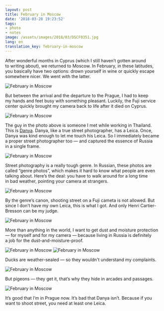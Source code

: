 ```yaml
---
layout: post
title: February in Moscow
date: '2018-03-28 19:23:52'
tags:
- photo
- notes
image: /assets/images/2018/03/DSCF0351.jpg
lang: en
translation_key: february-in-moscow
---
```


After wonderful months in Cyprus (which I still haven’t gotten around to writing about), we returned to Moscow. In February, in these latitudes, you basically have two options: drown yourself in wine or quickly escape somewhere nicer. We went with the latter.

![February in Moscow](/assets/images/2018/03/DSCF0134.jpg)

But between the arrival and the departure to the Prague, I had to keep my hands and feet busy with something pleasant. Luckily, the Fuji service center quickly brought my camera back to life after it died on Cyprus.

![February in Moscow](/assets/images/2018/03/DSCF0477.jpg)

The guy in the photo above is someone I met while working in Thailand. This is [Danya](https://www.instagram.com/loudshutter/). Danya, like a true street photographer, has a Leica. Once, Danya was kind enough to let me touch his Leica. So I immediately became a proper street photographer too — and captured the essence of Russia in a single frame.

![February in Moscow](/assets/images/2018/03/L1280447.jpg)

Street photography is a really tough genre. In Russian, these photos are called “genre photos”, which makes it hard to know what people are even talking about. Here’s the deal: you have to walk around for a long time in bad weather, pointing your camera at strangers.

![February in Moscow](/assets/images/2018/03/DSCF9991.jpg)

By the genre’s canon, shooting street on a Fuji cameta is not allowed. But since I don’t have my own Leica, this is what I got. And only Henri Cartier-Bresson can be my judge.

![February in Moscow](/assets/images/2018/03/DSCF0102.jpg)

More than anything in the world, I want to get dust and moisture protection — for myself and for my camera — because living in Russia is definitely a job for the dust-and-moisture-proof.

![February in Moscow](/assets/images/2018/03/DSCF9965.jpg)
![February in Moscow](/assets/images/2018/03/DSCF9963.jpg)

Ducks are weather-sealed — so they wouldn't understand my complaints.

![February in Moscow](/assets/images/2018/03/DSCF0351.jpg)

But pigeons — they get it, that’s why they hide in arcades and passages.

![February in Moscow](/assets/images/2018/03/DSCF0501.jpg)

It’s good that I’m in Prague now. It’s bad that Danya isn’t. Because if you want to shoot street, you need at least one Leica.
